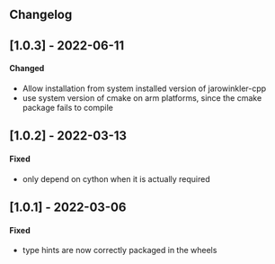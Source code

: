 ## Changelog

## [1.0.3] - 2022-06-11
#### Changed
- Allow installation from system installed version of jarowinkler-cpp
- use system version of cmake on arm platforms, since the cmake package fails to compile

## [1.0.2] - 2022-03-13
#### Fixed
- only depend on cython when it is actually required

## [1.0.1] - 2022-03-06
#### Fixed
- type hints are now correctly packaged in the wheels
